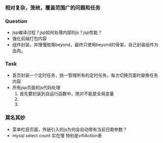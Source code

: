 
### 相对复杂，笼统，覆盖范围广的问题和任务

### Question
- jsp编译过程？jsp如何处理内部的js？jsp性能？
- 强化前端打包内容
- 组件封装，并慢慢脱离beyond，最终只使用beyond的骨架，自己封装组件为血肉。

### Task
- 首页封装一个定时任务，统一管理所有的定时任务，每次切换页面时替换任务内容
- 所有jsp页面的js代码处理
    1. 首先要封装到自运行函数中，绝对不能是全局变量
    2. 
    3. 
### 莫名其妙
- 菜单栏目页面，外链引入的js为何会自动带有当前日期参数？
- mysql select count 实在慢 特别是vifiAction表